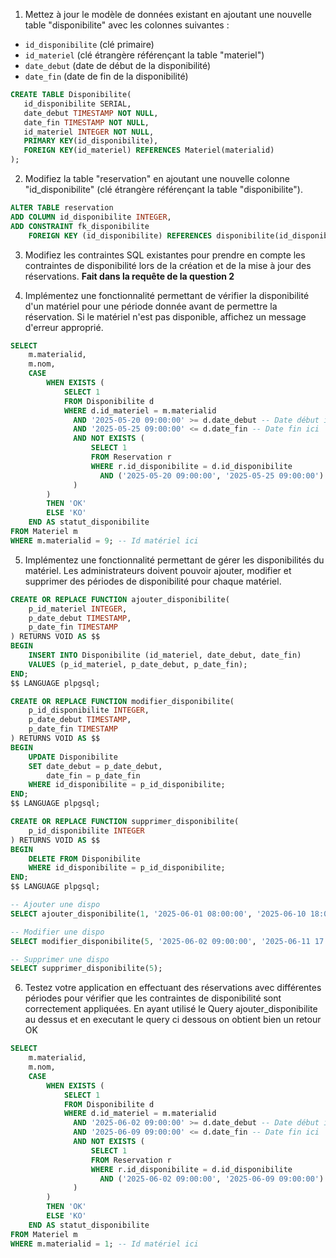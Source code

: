 1. Mettez à jour le modèle de données existant en ajoutant une nouvelle table "disponibilite" avec les colonnes suivantes : 

* ``id_disponibilite`` (clé primaire)
* ``id_materiel`` (clé étrangère référençant la table "materiel") 
* ``date_debut`` (date de début de la disponibilité) 
* ``date_fin`` (date de fin de la disponibilité) 

```sql
CREATE TABLE Disponibilite(
   id_disponibilite SERIAL,
   date_debut TIMESTAMP NOT NULL,
   date_fin TIMESTAMP NOT NULL,
   id_materiel INTEGER NOT NULL,
   PRIMARY KEY(id_disponibilite),
   FOREIGN KEY(id_materiel) REFERENCES Materiel(materialid)
);
```

2. Modifiez la table "reservation" en ajoutant une nouvelle colonne "id_disponibilite" (clé étrangère référençant la table "disponibilite").
```sql
ALTER TABLE reservation
ADD COLUMN id_disponibilite INTEGER,
ADD CONSTRAINT fk_disponibilite
    FOREIGN KEY (id_disponibilite) REFERENCES disponibilite(id_disponibilite);
```


3. Modifiez les contraintes SQL existantes pour prendre en compte les contraintes de disponibilité lors de la création et de la mise à jour des réservations. 
__Fait dans la requête de la question 2__

4. Implémentez une fonctionnalité permettant de vérifier la disponibilité d'un matériel pour une période donnée avant de permettre la réservation. Si le matériel n'est pas disponible, affichez un message d'erreur approprié. 
```sql
SELECT 
    m.materialid,
    m.nom,
    CASE 
        WHEN EXISTS (
            SELECT 1
            FROM Disponibilite d
            WHERE d.id_materiel = m.materialid
              AND '2025-05-20 09:00:00' >= d.date_debut -- Date début ici
              AND '2025-05-25 09:00:00' <= d.date_fin -- Date fin ici
              AND NOT EXISTS (
                  SELECT 1
                  FROM Reservation r
                  WHERE r.id_disponibilite = d.id_disponibilite
                    AND ('2025-05-20 09:00:00', '2025-05-25 09:00:00') OVERLAPS (r.date_debut, r.date_fin)  -- Première date = date début et Seconde date = date fin
              )
        )
        THEN 'OK'
        ELSE 'KO'
    END AS statut_disponibilite
FROM Materiel m
WHERE m.materialid = 9; -- Id matériel ici
```

5. Implémentez une fonctionnalité permettant de gérer les disponibilités du matériel. Les administrateurs doivent pouvoir ajouter, modifier et supprimer des périodes de disponibilité pour chaque matériel.
```sql
CREATE OR REPLACE FUNCTION ajouter_disponibilite(
    p_id_materiel INTEGER,
    p_date_debut TIMESTAMP,
    p_date_fin TIMESTAMP
) RETURNS VOID AS $$
BEGIN
    INSERT INTO Disponibilite (id_materiel, date_debut, date_fin)
    VALUES (p_id_materiel, p_date_debut, p_date_fin);
END;
$$ LANGUAGE plpgsql;
```

```sql
CREATE OR REPLACE FUNCTION modifier_disponibilite(
    p_id_disponibilite INTEGER,
    p_date_debut TIMESTAMP,
    p_date_fin TIMESTAMP
) RETURNS VOID AS $$
BEGIN
    UPDATE Disponibilite
    SET date_debut = p_date_debut,
        date_fin = p_date_fin
    WHERE id_disponibilite = p_id_disponibilite;
END;
$$ LANGUAGE plpgsql;
```

```sql
CREATE OR REPLACE FUNCTION supprimer_disponibilite(
    p_id_disponibilite INTEGER
) RETURNS VOID AS $$
BEGIN
    DELETE FROM Disponibilite
    WHERE id_disponibilite = p_id_disponibilite;
END;
$$ LANGUAGE plpgsql;
```

```sql
-- Ajouter une dispo
SELECT ajouter_disponibilite(1, '2025-06-01 08:00:00', '2025-06-10 18:00:00');

-- Modifier une dispo
SELECT modifier_disponibilite(5, '2025-06-02 09:00:00', '2025-06-11 17:00:00');

-- Supprimer une dispo
SELECT supprimer_disponibilite(5);
```

6. Testez votre application en effectuant des réservations avec différentes périodes pour vérifier que les contraintes de disponibilité sont correctement appliquées.
En ayant utilisé le Query ajouter_disponibilite au dessus et en executant le query ci dessous on obtient bien un retour OK
```sql
SELECT 
    m.materialid,
    m.nom,
    CASE 
        WHEN EXISTS (
            SELECT 1
            FROM Disponibilite d
            WHERE d.id_materiel = m.materialid
              AND '2025-06-02 09:00:00' >= d.date_debut -- Date début ici
              AND '2025-06-09 09:00:00' <= d.date_fin -- Date fin ici
              AND NOT EXISTS (
                  SELECT 1
                  FROM Reservation r
                  WHERE r.id_disponibilite = d.id_disponibilite
                    AND ('2025-06-02 09:00:00', '2025-06-09 09:00:00') OVERLAPS (r.date_debut, r.date_fin)  -- Première date = date début et Seconde date = date fin
              )
        )
        THEN 'OK'
        ELSE 'KO'
    END AS statut_disponibilite
FROM Materiel m
WHERE m.materialid = 1; -- Id matériel ici
```